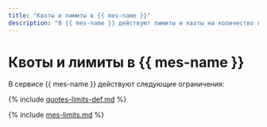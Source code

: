 ```yaml
---
title: "Квоты и лимиты в {{ mes-name }}"
description: "В {{ mes-name }} действуют лимиты и квоты на количество кластеров, суммарное количество ядер процессора для всех хостов, суммарный объем виртуальной памяти для всех хостов, суммарный объем хранилищ для всех кластеров в одном облаке. Более подробно об ограничениях в сервисе вы узнаете из данной статьи."
---
```



# Квоты и лимиты в {{ mes-name }}

В сервисе {{ mes-name }} действуют следующие ограничения:

{% include [quotes-limits-def.md](../../_includes/quotes-limits-def.md) %}

{% include [mes-limits.md](../../_includes/mdb/mes-limits.md) %}

